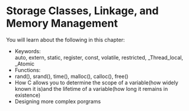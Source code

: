 # Storage Classes, Linkage, and Memory Management #
You will learn about the following in this chapter:
* Keywords:<br/>
  auto, extern, static, register, const, volatile, restricted, _Thread_local, _Atomic
* Functions:<br/>
* rand(), srand(), time(), malloc(), calloc(), free()
* How C allows you to determine the scope of a variable(how widely known it is)and the lifetime of a variable(how long it remains in existence)
* Designing more complex porgrams